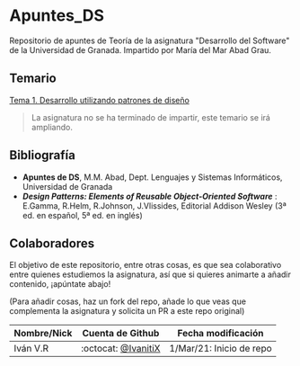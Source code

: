 # Apuntes_DS
Repositorio de apuntes de Teoría de la asignatura "Desarrollo del Software" de la Universidad de Granada. Impartido por María del Mar Abad Grau.

## Temario
[Tema 1. Desarrollo utilizando patrones de diseño](Tema1/Tema1.md)
> La asignatura no se ha terminado de impartir, este temario se irá ampliando.

## Bibliografía
- **Apuntes de DS**, M.M. Abad, Dept. Lenguajes y Sistemas Informáticos, Universidad de Granada
- ***Design Patterns: Elements of Reusable Object-Oriented Software*** : E.Gamma, R.Helm, R.Johnson, J.Vlissides, Editorial Addison Wesley (3ª ed. en español, 5ª ed. en inglés)

## Colaboradores
El objetivo de este repositorio, entre otras cosas, es que sea colaborativo entre quienes estudiemos la asignatura, así que si quieres animarte a añadir contenido, ¡apúntate abajo!

(Para añadir cosas, haz un fork del repo, añade lo que veas que complementa la asignatura y solicita un PR a este repo original)

|Nombre/Nick| Cuenta de Github | Fecha modificación|
|-----------|------------------|-------------------|
| Iván V.R  | :octocat: [@IvanitiX](https://github.com/IvanitiX) | 1/Mar/21: Inicio de repo |